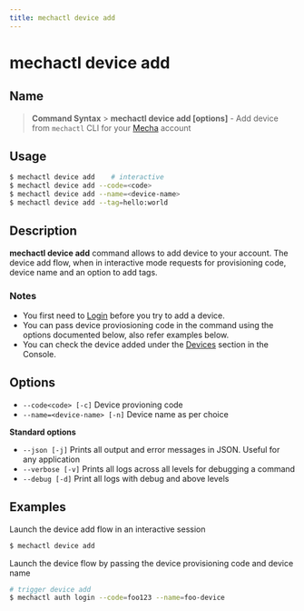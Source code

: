 ```yaml
---
title: mechactl device add
---
```


# mechactl device add

## Name

> **Command Syntax** > **mechactl device add [options]** - Add device from `mechactl` CLI for your [Mecha](https://console.mecha.so/) account

## Usage

```bash
$ mechactl device add    # interactive
$ mechactl device add --code=<code>
$ mechactl device add --name=<device-name>
$ mechactl device add --tag=hello:world
```

## Description

**mechactl device add** command allows to add device to your account. The device add flow, when in interactive mode requests for provisioning code, device name and an option to add tags.

### Notes

- You first need to [Login](../auth/login.md) before you try to add a device.
- You can pass device proviosioning code in the command using the options documented below, also refer examples below.
- You can check the device added under the [Devices](https://console.mecha.so/devices) section in the Console.

## Options

- `--code<code> [-c]` Device provioning code
- `--name=<device-name> [-n]` Device name as per choice

**Standard options**

- `--json [-j]` Prints all output and error messages in JSON. Useful for any application
- `--verbose [-v]` Prints all logs across all levels for debugging a command
- `--debug [-d]` Print all logs with debug and above levels

## Examples

Launch the device add flow in an interactive session

```bash
$ mechactl device add
```

Launch the device flow by passing the device provisioning code and device name

```bash
# trigger device add
$ mechactl auth login --code=foo123 --name=foo-device
```
